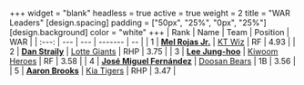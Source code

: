 +++
widget = "blank"
headless = true
active = true
weight = 2
title = "WAR Leaders"
[design.spacing]
padding = ["50px", "25%", "0px", "25%"]
[design.background]
color = "white"
+++
| Rank | Name | Team | Position | WAR |
| :---: | --- | --- | ------- | -- |
| 1 | [**Mel Rojas Jr.**](/players/11380) | [KT Wiz](/teams/KTWiz) | RF | 4.93 |
| 2 | [**Dan Straily**](/players/13648) | [Lotte Giants](/teams/LotteGiants) | RHP | 3.75 |
| 3 | [**Lee Jung-hoo**](/players/10673) | [Kiwoom Heroes](/teams/KiwoomHeroes) | RF | 3.58 |
| 4 | [**José Miguel Fernández**](/players/12514) | [Doosan Bears](/teams/DoosanBears) | 1B | 3.56 |
| 5 | [**Aaron Brooks**](/players/13760) | [Kia Tigers](/teams/KiaTigers) | RHP | 3.47 |
